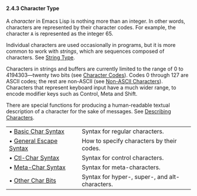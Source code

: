 

#### 2.4.3 Character Type

A *character* in Emacs Lisp is nothing more than an integer. In other words, characters are represented by their character codes. For example, the character `A` is represented as the integer 65.

Individual characters are used occasionally in programs, but it is more common to work with *strings*, which are sequences composed of characters. See [String Type](String-Type.html).

Characters in strings and buffers are currently limited to the range of 0 to 4194303—twenty two bits (see [Character Codes](Character-Codes.html)). Codes 0 through 127 are ASCII codes; the rest are non-ASCII (see [Non-ASCII Characters](Non_002dASCII-Characters.html)). Characters that represent keyboard input have a much wider range, to encode modifier keys such as Control, Meta and Shift.

There are special functions for producing a human-readable textual description of a character for the sake of messages. See [Describing Characters](Describing-Characters.html).

|                                                       |    |                                                |
| :---------------------------------------------------- | -- | :--------------------------------------------- |
| • [Basic Char Syntax](Basic-Char-Syntax.html)         |    | Syntax for regular characters.                 |
| • [General Escape Syntax](General-Escape-Syntax.html) |    | How to specify characters by their codes.      |
| • [Ctl-Char Syntax](Ctl_002dChar-Syntax.html)         |    | Syntax for control characters.                 |
| • [Meta-Char Syntax](Meta_002dChar-Syntax.html)       |    | Syntax for meta-characters.                    |
| • [Other Char Bits](Other-Char-Bits.html)             |    | Syntax for hyper-, super-, and alt-characters. |
